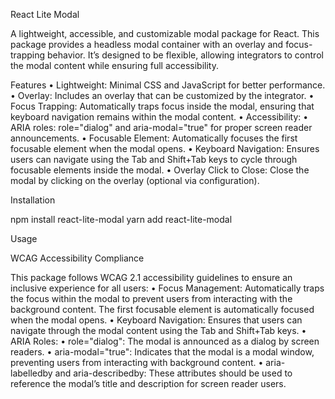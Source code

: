 React Lite Modal

A lightweight, accessible, and customizable modal package for React. This package provides a headless modal container with an overlay and focus-trapping behavior. It’s designed to be flexible, allowing integrators to control the modal content while ensuring full accessibility.

Features
• Lightweight: Minimal CSS and JavaScript for better performance.
• Overlay: Includes an overlay that can be customized by the integrator.
• Focus Trapping: Automatically traps focus inside the modal, ensuring that keyboard navigation remains within the modal content.
• Accessibility:
• ARIA roles: role="dialog" and aria-modal="true" for proper screen reader announcements.
• Focusable Element: Automatically focuses the first focusable element when the modal opens.
• Keyboard Navigation: Ensures users can navigate using the Tab and Shift+Tab keys to cycle through focusable elements inside the modal.
• Overlay Click to Close: Close the modal by clicking on the overlay (optional via configuration).

Installation

npm install react-lite-modal
yarn add react-lite-modal

Usage

WCAG Accessibility Compliance

This package follows WCAG 2.1 accessibility guidelines to ensure an inclusive experience for all users:
• Focus Management: Automatically traps the focus within the modal to prevent users from interacting with the background content. The first focusable element is automatically focused when the modal opens.
• Keyboard Navigation: Ensures that users can navigate through the modal content using the Tab and Shift+Tab keys.
• ARIA Roles:
• role="dialog": The modal is announced as a dialog by screen readers.
• aria-modal="true": Indicates that the modal is a modal window, preventing users from interacting with background content.
• aria-labelledby and aria-describedby: These attributes should be used to reference the modal’s title and description for screen reader users.
